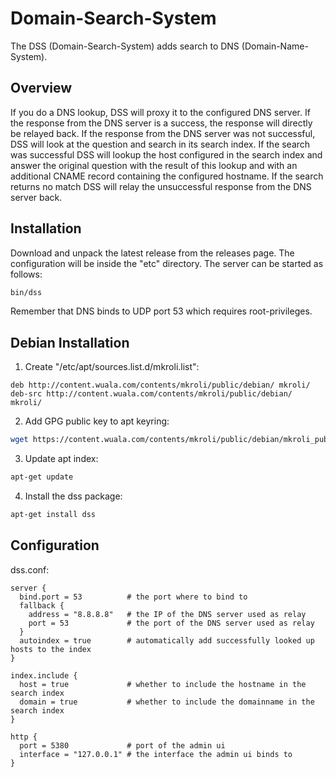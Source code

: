 Domain-Search-System
====================

The DSS (Domain-Search-System) adds search to DNS (Domain-Name-System).

Overview
--------

If you do a DNS lookup, DSS will proxy it to the configured DNS server.
If the response from the DNS server is a success, the response will directly be
relayed back.
If the response from the DNS server was not successful, DSS will look at the
question and search in its search index.
If the search was successful DSS will lookup the host configured in the search
index and answer the original question with the result of this lookup and with
an additional CNAME record containing the configured hostname.
If the search returns no match DSS will relay the unsuccessful response from
the DNS server back.

Installation
------------

Download and unpack the latest release from the releases page.
The configuration will be inside the "etc" directory.
The server can be started as follows:

```sh
bin/dss
```

Remember that DNS binds to UDP port 53 which requires root-privileges.

Debian Installation
-------------------

1. Create "/etc/apt/sources.list.d/mkroli.list":
```
deb http://content.wuala.com/contents/mkroli/public/debian/ mkroli/
deb-src http://content.wuala.com/contents/mkroli/public/debian/ mkroli/
```

2. Add GPG public key to apt keyring:
```bash
wget https://content.wuala.com/contents/mkroli/public/debian/mkroli_public_key.asc -O - | apt-key add -
```

3. Update apt index:
```bash
apt-get update
```

4. Install the dss package:
```bash
apt-get install dss
```

Configuration
-------------

dss.conf:

	server {
	  bind.port = 53          # the port where to bind to
	  fallback {
	    address = "8.8.8.8"   # the IP of the DNS server used as relay
	    port = 53             # the port of the DNS server used as relay
	  }
	  autoindex = true        # automatically add successfully looked up hosts to the index
	}
	
	index.include {
	  host = true             # whether to include the hostname in the search index
	  domain = true           # whether to include the domainname in the search index
	}
	
	http {
	  port = 5380             # port of the admin ui
	  interface = "127.0.0.1" # the interface the admin ui binds to
	}
